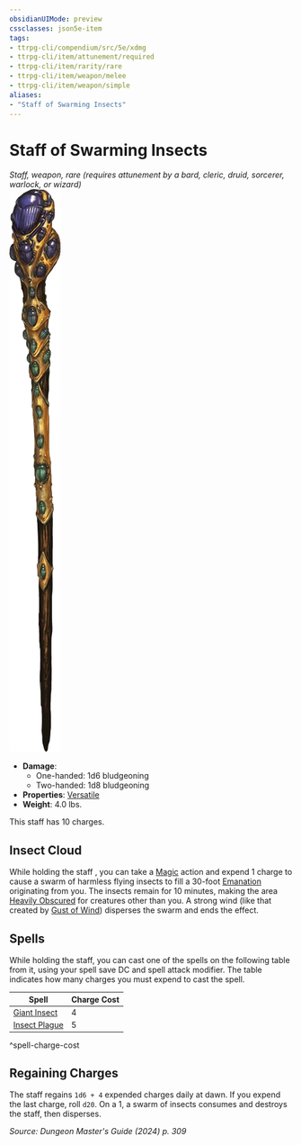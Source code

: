 ```yaml
---
obsidianUIMode: preview
cssclasses: json5e-item
tags:
- ttrpg-cli/compendium/src/5e/xdmg
- ttrpg-cli/item/attunement/required
- ttrpg-cli/item/rarity/rare
- ttrpg-cli/item/weapon/melee
- ttrpg-cli/item/weapon/simple
aliases: 
- "Staff of Swarming Insects"
---
```

# Staff of Swarming Insects
*Staff, weapon, rare (requires attunement by a bard, cleric, druid, sorcerer, warlock, or wizard)*  
![](3-Mechanics/CLI/items/img/staff-of-swarming-insects.webp#right)

- **Damage**:
  - One-handed: 1d6 bludgeoning
  - Two-handed: 1d8 bludgeoning
- **Properties**: [Versatile](3-Mechanics/CLI/rules/item-properties.md#Versatile)
- **Weight**: 4.0 lbs.

This staff has 10 charges.

## Insect Cloud

While holding the staff , you can take a [Magic](3-Mechanics/CLI/rules/actions.md#Magic) action and expend 1 charge to cause a swarm of harmless flying insects to fill a 30-foot [Emanation](3-Mechanics/CLI/rules/variant-rules/emanation-area-of-effect-xphb.md) originating from you. The insects remain for 10 minutes, making the area [Heavily Obscured](3-Mechanics/CLI/rules/variant-rules/heavily-obscured-xphb.md) for creatures other than you. A strong wind (like that created by [Gust of Wind](3-Mechanics/CLI/spells/gust-of-wind-xphb.md)) disperses the swarm and ends the effect.

## Spells

While holding the staff, you can cast one of the spells on the following table from it, using your spell save DC and spell attack modifier. The table indicates how many charges you must expend to cast the spell.

| Spell | Charge Cost |
|-------|-------------|
| [Giant Insect](3-Mechanics/CLI/spells/giant-insect-xphb.md) | 4 |
| [Insect Plague](3-Mechanics/CLI/spells/insect-plague-xphb.md) | 5 |
^spell-charge-cost

## Regaining Charges

The staff regains `1d6 + 4` expended charges daily at dawn. If you expend the last charge, roll `d20`. On a 1, a swarm of insects consumes and destroys the staff, then disperses.

*Source: Dungeon Master's Guide (2024) p. 309*